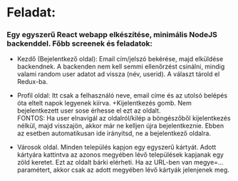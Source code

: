 # Feladat:

### Egy egyszerű React webapp elkészítése, minimális NodeJS backenddel. Főbb screenek és feladatok:

- Kezdő (Bejelentkező oldal): Email cím/jelszó bekérése, majd elküldése backendnek. A backenden nem kell semmi ellenőrzést csinálni, mindig valami random user adatot ad vissza (név, userid). A választ tárold el Redux-ba.

- Profil oldal: Itt csak a felhasználó neve, email címe és az utolsó belépés óta eltelt napok legyenek kiírva. +Kijelentkezés gomb. Nem bejelentkezett user sose érhesse el ezt az oldalt.\
  FONTOS: Ha user elnavigál az oldalról/kilép a böngészőből kijelentkezés nélkül, majd visszajön, akkor már ne kelljen újra bejelentkeznie. Ebben az esetben automatikusan ide irányítsd, ne a bejelentkező oldalra.

- Városok oldal. Minden település kapjon egy egyszerű kártyát. Adott kártyára kattintva az azonos megyében lévő települések kapjanak egy zöld keretet. Ezt az oldalt bárki elérheti. Ha az URL-ben van megye=... paramétert, akkor csak az adott megyében lévő kártyák jelenjenek meg.
